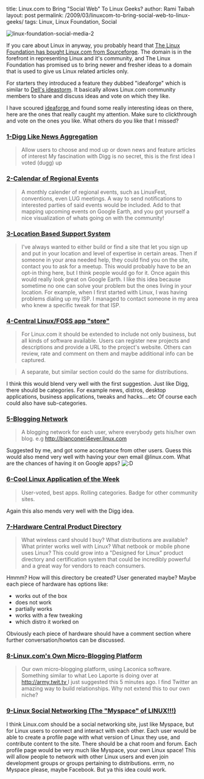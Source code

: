 title: Linux.com to Bring "Social Web" To Linux Geeks?
author: Rami Taibah 
layout: post
permalink: /2009/03/linuxcom-to-bring-social-web-to-linux-geeks/
tags: Linux, Linux Foundation, Social

![linux-foundation-social-media-2]({filename}/images/linux-foundation-social-media-2.png)

If you care about Linux in anyway, you probably heard that [The Linux Foundation has bought Linux.com from Sourceforge](http://linux-foundation.org/weblogs/press/2009/03/03/linux-foundation-to-build-new-linuxcom-community/). The domain is in the forefront in representing Linux and it's community, and The Linux Foundation has promised us to bring newer and fresher ideas to a domain that is used to give us Linux related articles only.

For starters they introduced a feature they dubbed "ideaforge" which is similar to [Dell's ideastorm](http://www.ideastorm.com/). It basically allows Linux.com community members to share and discuss ideas and vote on which they like.

I have scoured [ideaforge ](http://ideaforge.linux.com)and found some really interesting ideas on there, here are the ones that really caught my attention. Make sure to clickthrough and vote on the ones you like. What others do you like that I missed?

### [1-Digg Like News Aggregation](http://ideaforge.linux.com/story.php?title=digg-like-news-aggregation-1)

> Allow users to choose and mod up or down news and feature articles of interest My fascination with Digg is no secret, this is the first idea I voted (dugg) up

### [2-Calendar of Regional Events](http://ideaforge.linux.com/story.php?title=calender-of-regional-events-1)

> A monthly calender of regional events, such as LinuxFest, conventions, even LUG meetings. A way to send notifications to interested parties of said events would be included. Add to that mapping upcoming events on Google Earth, and you got yourself a nice visualization of whats going on with the community!

### [3-Location Based Support System](http://ideaforge.linux.com/story.php?title=location-based-support-system-1)

> I've always wanted to either build or find a site that let you sign up and put in your location and level of expertise in certain areas. Then if someone in your area needed help, they could find you on the site, contact you to ask for a meetup. This would probably have to be an opt-in thing here, but I think people would go for it. Once again this would really look great on Google Earth. I like this idea because sometime no one can solve your problem but the ones living in your location. For example, when I first started with Linux, I was having problems dialing up my ISP. I managed to contact someone in my area who knew a specific tweak for that ISP.


### [4-Central Linux/FOSS app "store"](http://ideaforge.linux.com/story.php?title=central-linuxfoss-app-store-with-commentsranking)

> For Linux.com it should be extended to include not only business, but all kinds of software available. Users can register new projects and descriptions and provide a URL to the project's website. Others can review, rate and comment on them and maybe additional info can be captured.

> A separate, but similar section could do the same for distributions. 

I think this would blend very well with the first suggestion. Just like Digg, there should be categories. For example news, distros, desktop applications, business applications, tweaks and hacks....etc Of course each could also have sub-categories.

### [5-Blogging Network](http://ideaforge.linux.com/story.php?title=blogging-network-1)

> A blogging network for each user, where everybody gets his/her own blog. e.g http://bianconeri4ever.linux.com 

Suggested by me, and got some acceptance from other users. Guess this would also mend very well with having your own email @linux.com. What are the chances of having it on Google apps? ![:D](http://192.168.1.2/blog2/wp-includes/images/smilies/icon_biggrin.gif)

### [6-Cool Linux Application of the Week](http://ideaforge.linux.com/story.php?title=cool-linux-application-of-the-week-1)

> User-voted, best apps. Rolling categories. Badge for other community sites. 

Again this also mends very well with the Digg idea.

### [7-Hardware Central Product Directory](http://ideaforge.linux.com/story.php?title=hardware-central-product-directory-1)

> What wireless card should I buy? What distributions are available? What printer works well with Linux? What netbook or mobile phone uses Linux? This could grow into a "Designed for Linux" product directory and certification system that could be incredibly powerful and a great way for vendors to reach consumers. 

Hmmm? How will this directory be created? User generated maybe? Maybe each piece of hardware has options like:

* works out of the box
* does not work
* partially works
* works with a few tweaking
* which distro it worked on

Obviously each piece of hardware should have a comment section where further conversation/howtos can be discussed.

### [8-Linux.com's Own Micro-Blogging Platform](http://ideaforge.linux.com/story.php?title=linux-coms-own-micro-blogging-platform)

> Our own micro-blogging platform, using Laconica software. Something similar to what Leo Laporte is doing over at [http://army.twit.tv ](http://army.twit.tv/ )
I just suggested this 5 minutes ago. I find Twitter an amazing way to build relationships. Why not extend this to our own niche?

### [9-Linux Social Networking \(The "Myspace" of LINUX!!!\)](http://ideaforge.linux.com/story.php?title=linux-social-networking-the-myspace-of-linux)

I think Linux.com should be a social networking site, just like Myspace, but for Linux users to connect and interact with each other. Each user would be able to create a profile page with what version of Linux they use, and contribute content to the site. There should be a chat room and forum. Each profile page would be very much like Myspace, your own Linux space! This will allow people to network with other Linux users and even join development groups or groups pertaining to distributions. errm, no Myspace please, maybe Facebook. But ya this idea could work.

